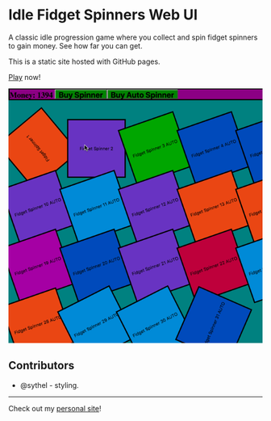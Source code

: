 # Idle Fidget Spinners Web UI

A classic idle progression game where you collect and spin fidget spinners to gain money. See how far you can get.

This is a static site hosted with GitHub pages.

[Play](https://andrew-boutin.github.io/idle-fidget-spinners-web-ui/) now!

![Idle Fidget Spinners Gif](docs/idle.gif)

## Contributors

- @sythel - styling.

---

Check out my [personal site](https://andrewboutin.com)!
